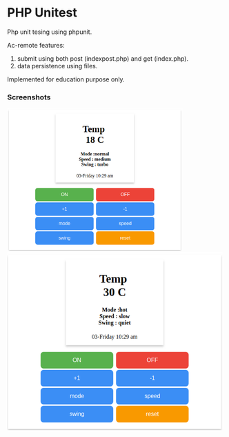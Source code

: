 # PHP Unitest
Php unit tesing using phpunit.

Ac-remote features:
   1. submit using both post (indexpost.php) and get (index.php).
   2. data persistence using files.

Implemented for education purpose only.   
  ### Screenshots
![mock1](1.png)
![mock2](2.png)